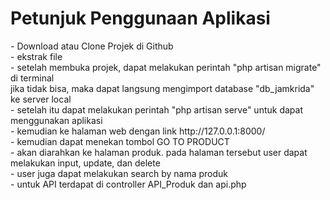 <h1>Petunjuk Penggunaan Aplikasi</h1>
- Download atau Clone Projek di Github <br>
- ekstrak file <br>
- setelah membuka projek, dapat melakukan perintah "php artisan migrate" di terminal <br>
jika tidak bisa, maka dapat langsung mengimport database "db_jamkrida" ke server local <br>
- setelah itu dapat melakukan perintah "php artisan serve" untuk dapat menggunakan aplikasi <br>
- kemudian ke halaman web dengan link http://127.0.0.1:8000/ <br>
- kemudian dapat menekan tombol GO TO PRODUCT <br>
- akan diarahkan ke halaman produk. pada halaman tersebut user dapat melakukan input, update, dan delete <br>
- user juga dapat melakukan search by nama produk <br>
- untuk API terdapat di controller API_Produk dan api.php
